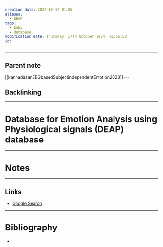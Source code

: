 ```yaml
---
creation date: 2024-10-17 01:55
aliases:
  - DEAP
tags:
  - baby
  - database
modification date: Thursday, 17th October 2024, 01:55:58
id:
---
```

---

## Parent note
[[kannadasanEEGbasedSubjectindependentEmotion2023]]---
## Backlinking


---
# Database for Emotion Analysis using Physiological signals (DEAP) database


---
# Notes


---
## Links
- [Google Search](https://www.google.com/search?q=Database+for+Emotion+Analysis+using+Physiological+signals+(DEAP)+database)

---
# Bibliography
+ 